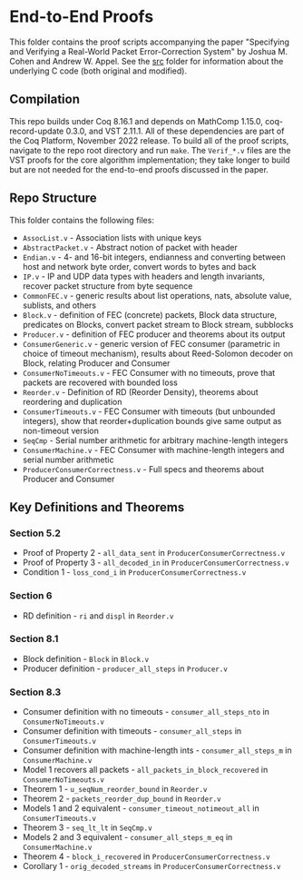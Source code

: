 # End-to-End Proofs

This folder contains the proof scripts accompanying the paper "Specifying and Verifying a Real-World Packet Error-Correction System" by Joshua M. Cohen and Andrew W. Appel.
See the [src](../src) folder for information about the underlying C code (both original and modified).

## Compilation

This repo builds under Coq 8.16.1 and depends on MathComp 1.15.0, coq-record-update 0.3.0, and VST 2.11.1. All of these dependencies are part of the Coq Platform, November 2022 release.
To build all of the proof scripts, navigate to the repo root directory and run `make`. The `Verif_*.v` files are the VST proofs for the core algorithm implementation; they take longer to
build but are not needed for the end-to-end proofs discussed in the paper.

## Repo Structure

This folder contains the following files:
- `AssocList.v` - Association lists with unique keys
- `AbstractPacket.v` - Abstract notion of packet with header
- `Endian.v` - 4- and 16-bit integers, endianness and converting between host and network byte order, convert words to bytes and back
- `IP.v` - IP and UDP data types with headers and length invariants, recover packet structure from byte sequence
- `CommonFEC.v` - generic results about list operations, nats, absolute value, sublists, and others
- `Block.v` - definition of FEC (concrete) packets, Block data structure, predicates on Blocks, convert packet stream to Block stream, subblocks
- `Producer.v` - definition of FEC producer and theorems about its output
- `ConsumerGeneric.v` - generic version of FEC consumer (parametric in choice of timeout mechanism), results about Reed-Solomon decoder on Block, relating Producer and Consumer
- `ConsumerNoTimeouts.v` - FEC Consumer with no timeouts, prove that packets are recovered with bounded loss
- `Reorder.v` - Definition of RD (Reorder Density), theorems about reordering and duplication
- `ConsumerTimeouts.v` - FEC Consumer with timeouts (but unbounded integers), show that reorder+duplication bounds give same output as non-timeout version
- `SeqCmp` - Serial number arithmetic for arbitrary machine-length integers
- `ConsumerMachine.v` - FEC Consumer with machine-length integers and serial number arithmetic
- `ProducerConsumerCorrectness.v` - Full specs and theorems about Producer and Consumer

## Key Definitions and Theorems

### Section 5.2

- Proof of Property 2 - `all_data_sent` in `ProducerConsumerCorrectness.v`
- Proof of Property 3 - `all_decoded_in` in `ProducerConsumerCorrectness.v`
- Condition 1 - `loss_cond_i` in `ProducerConsumerCorrectness.v`

### Section 6

- RD definition - `ri` and `displ` in `Reorder.v`

### Section 8.1

- Block definition - `Block` in `Block.v`
- Producer definition - `producer_all_steps` in `Producer.v`

### Section 8.3

- Consumer definition with no timeouts - `consumer_all_steps_nto` in `ConsumerNoTimeouts.v`
- Consumer definition with timeouts - `consumer_all_steps` in `ConsumerTimeouts.v`
- Consumer definition with machine-length ints - `consumer_all_steps_m` in `ConsumerMachine.v`
- Model 1 recovers all packets - `all_packets_in_block_recovered` in `ConsumerNoTimeouts.v`
- Theorem 1 - `u_seqNum_reorder_bound` in `Reorder.v`
- Theorem 2 - `packets_reorder_dup_bound` in `Reorder.v`
- Models 1 and 2 equivalent - `consumer_timeout_notimeout_all` in `ConsumerTimeouts.v`
- Theorem 3 - `seq_lt_lt` in `SeqCmp.v`
- Models 2 and 3 equivalent - `consumer_all_steps_m_eq` in `ConsumerMachine.v`
- Theorem 4 - `block_i_recovered` in `ProducerConsumerCorrectness.v`
- Corollary 1 - `orig_decoded_streams` in `ProducerConsumerCorrectness.v`
